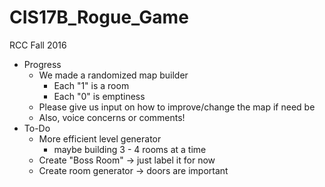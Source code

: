 # CIS17B_Rogue_Game
RCC Fall 2016 
* Progress
  - We made a randomized map builder
      - Each "1" is a room
      - Each "0" is emptiness
  - Please give us input on how to improve/change the map if need be
  - Also, voice concerns or comments!
* To-Do
  - More efficient level generator
    - maybe building 3 - 4 rooms at a time
  - Create "Boss Room" -> just label it for now
  - Create room generator -> doors are important
